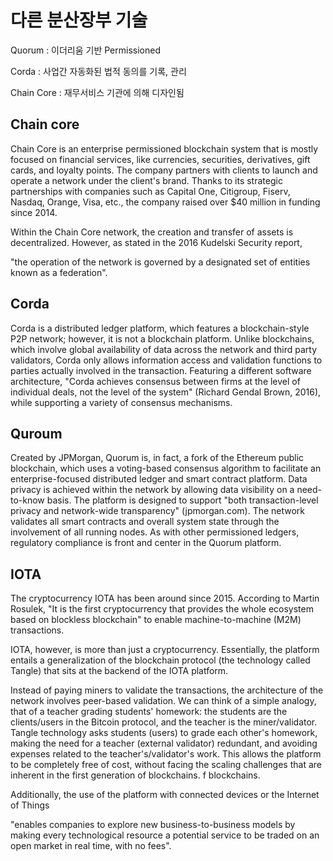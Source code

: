 # 다른 분산장부 기술

Quorum : 이더리움 기반 Permissioned

Corda : 사업간 자동화된 법적 동의를 기록, 관리

Chain Core : 재무서비스 기관에 의해 디자인됨

## Chain core

[]( https://chain.com/technology/)

Chain Core is an enterprise permissioned blockchain system that is mostly focused on financial services, like currencies, securities, derivatives, gift cards, and loyalty points. The company partners with clients to launch and operate a network under the client's brand. Thanks to its strategic partnerships with companies such as Capital One, Citigroup, Fiserv, Nasdaq, Orange, Visa, etc., the company raised over $40 million in funding since 2014.

Within the Chain Core network, the creation and transfer of assets is decentralized. However, as stated in the 2016 Kudelski Security report,

"the operation of the network is governed by a designated set of entities known as a federation".

## Corda

Corda is a distributed ledger platform, which features a blockchain-style P2P network; however, it is not a blockchain platform. Unlike blockchains, which involve global availability of data across the network and third party validators, Corda only allows information access and validation functions to parties actually involved in the transaction. Featuring a different software architecture, "Corda achieves consensus between firms at the level of individual deals, not the level of the system" (Richard Gendal Brown, 2016), while supporting a variety of consensus mechanisms.

[](www.corda.net)

## Quroum

Created by JPMorgan, Quorum is, in fact, a fork of the Ethereum public blockchain, which uses a voting-based consensus algorithm to facilitate an enterprise-focused distributed ledger and smart contract platform. Data privacy is achieved within the network by allowing data visibility on a need-to-know basis. The platform is designed to support "both transaction-level privacy and network-wide transparency" (jpmorgan.com). The network validates all smart contracts and overall system state through the involvement of all running nodes. As with other permissioned ledgers, regulatory compliance is front and center in the Quorum platform.


## IOTA

The cryptocurrency IOTA has been around since 2015. According to Martin Rosulek, "It is the first cryptocurrency that provides the whole ecosystem based on blockless blockchain" to enable machine-to-machine (M2M) transactions.

IOTA, however, is more than just a cryptocurrency. Essentially, the platform entails a generalization of the blockchain protocol (the technology called Tangle) that sits at the backend of the IOTA platform. 

Instead of paying miners to validate the transactions, the architecture of the network involves peer-based validation. We can think of a simple analogy, that of a teacher grading students' homework: the students are the clients/users in the Bitcoin protocol, and the teacher is the miner/validator. Tangle technology asks students (users) to grade each other's homework, making the need for a teacher (external validator) redundant, and avoiding expenses related to the teacher's/validator's work. This allows the platform to be completely free of cost, without facing the scaling challenges that are inherent in the first generation of blockchains.
f blockchains.

Additionally, the use of the platform with connected devices or the Internet of Things

"enables companies to explore new business-to-business models by making every technological resource a potential service to be traded on an open market in real time, with no fees".

